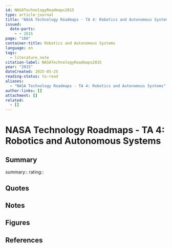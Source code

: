 ```yaml
---
id: NASATechnologyRoadmaps2015
type: article-journal
title: "NASA Technology Roadmaps - TA 4: Robotics and Autonomous Systems"
issued:
  date-parts:
    - - 2015
page: "188"
container-title: Robotics and Autonomous Systems
language: en
tags:
  - literature_note
citation-label: NASATechnologyRoadmaps2015
year: "2015"
dateCreated: 2025-05-25
reading-status: to-read
aliases:
  - "NASA Technology Roadmaps - TA 4: Robotics and Autonomous Systems"
author-links: []
attachment: []
related:
  - []
---
```


# NASA Technology Roadmaps - TA 4: Robotics and Autonomous Systems

## Summary
summary::
rating::

## Quotes

## Notes

## Figures

## References



